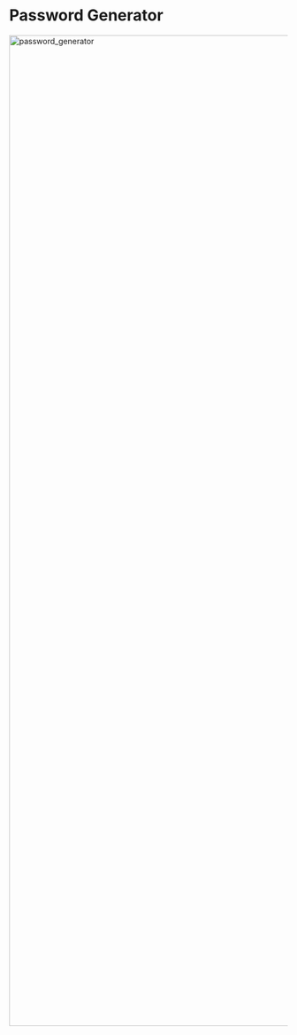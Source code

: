 # Password Generator
<img width="1789" alt="password_generator" src="https://github.com/DanayaMel/Password-Generator/assets/15119003/cd95081a-825a-44df-9904-83dd3c6f93f7">

